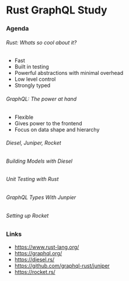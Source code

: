 # Rust GraphQL Study

### Agenda

###### Rust: Whats so cool about it?
-  Fast
- Built in testing
- Powerful abstractions with minimal overhead
- Low level control
- Strongly typed

###### GraphQL: The power at hand
- Flexible
- Gives power to the frontend
- Focus on data shape and hierarchy

###### Diesel, Juniper, Rocket

###### Building Models with Diesel

###### Unit Testing with Rust

###### GraphQL Types With Junpier

###### Setting up Rocket


### Links
- https://www.rust-lang.org/
- https://graphql.org/
- https://diesel.rs/
- https://github.com/graphql-rust/juniper
- https://rocket.rs/
